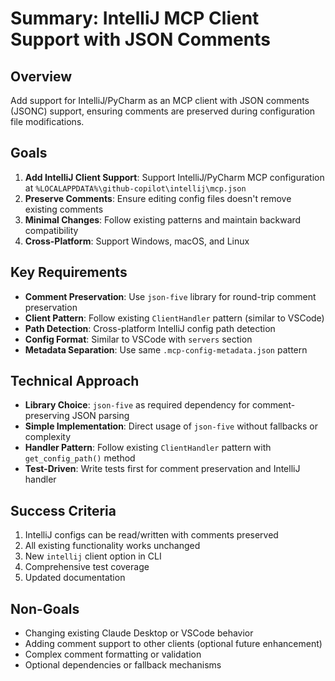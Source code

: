 # Summary: IntelliJ MCP Client Support with JSON Comments

## Overview
Add support for IntelliJ/PyCharm as an MCP client with JSON comments (JSONC) support, ensuring comments are preserved during configuration file modifications.

## Goals
1. **Add IntelliJ Client Support**: Support IntelliJ/PyCharm MCP configuration at `%LOCALAPPDATA%\github-copilot\intellij\mcp.json`
2. **Preserve Comments**: Ensure editing config files doesn't remove existing comments
3. **Minimal Changes**: Follow existing patterns and maintain backward compatibility
4. **Cross-Platform**: Support Windows, macOS, and Linux

## Key Requirements
- **Comment Preservation**: Use `json-five` library for round-trip comment preservation
- **Client Pattern**: Follow existing `ClientHandler` pattern (similar to VSCode)
- **Path Detection**: Cross-platform IntelliJ config path detection
- **Config Format**: Similar to VSCode with `servers` section
- **Metadata Separation**: Use same `.mcp-config-metadata.json` pattern

## Technical Approach
- **Library Choice**: `json-five` as required dependency for comment-preserving JSON parsing
- **Simple Implementation**: Direct usage of `json-five` without fallbacks or complexity
- **Handler Pattern**: Follow existing `ClientHandler` pattern with `get_config_path()` method
- **Test-Driven**: Write tests first for comment preservation and IntelliJ handler

## Success Criteria
1. IntelliJ configs can be read/written with comments preserved
2. All existing functionality works unchanged
3. New `intellij` client option in CLI
4. Comprehensive test coverage
5. Updated documentation

## Non-Goals
- Changing existing Claude Desktop or VSCode behavior
- Adding comment support to other clients (optional future enhancement)
- Complex comment formatting or validation
- Optional dependencies or fallback mechanisms
